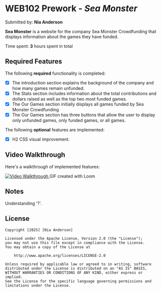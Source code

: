 # WEB102 Prework - _Sea Monster_

Submitted by: **Nia Anderson**

**Sea Monster** is a website for the company Sea Monster Crowdfunding that displays information about the games they have funded.

Time spent: **3** hours spent in total

## Required Features

The following **required** functionality is completed:

- [x] The introduction section explains the background of the company and how many games remain unfunded.
- [x] The Stats section includes information about the total contributions and dollars raised as well as the top two most funded games.
- [x] The Our Games section initially displays all games funded by Sea Monster Crowdfunding
- [x] The Our Games section has three buttons that allow the user to display only unfunded games, only funded games, or all games.

The following **optional** features are implemented:

- [x] H2 CSS visual improvement.

## Video Walkthrough

Here's a walkthrough of implemented features:

<a href="https://www.loom.com/share/96e38a9468f44efbbe515e3edf788efd">
    <img style="max-width:300px;" src="https://cdn.loom.com/sessions/thumbnails/96e38a9468f44efbbe515e3edf788efd-9604f877bef2b676-full-play.gif" title='Video Walkthrough' alt='Video Walkthrough'>
</a>
<!-- Replace this with whatever GIF tool you used! -->
GIF created with Loom  
<!-- Recommended tools:
[Kap](https://getkap.co/) for macOS
[ScreenToGif](https://www.screentogif.com/) for Windows
[peek](https://github.com/phw/peek) for Linux. -->

## Notes

Understanding '?'.

## License

    Copyright [2025] [Nia Anderson]

    Licensed under the Apache License, Version 2.0 (the "License");
    you may not use this file except in compliance with the License.
    You may obtain a copy of the License at

        http://www.apache.org/licenses/LICENSE-2.0

    Unless required by applicable law or agreed to in writing, software
    distributed under the License is distributed on an "AS IS" BASIS,
    WITHOUT WARRANTIES OR CONDITIONS OF ANY KIND, either express or implied.
    See the License for the specific language governing permissions and
    limitations under the License.

